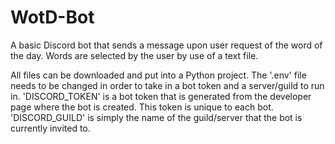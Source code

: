 # WotD-Bot
A basic Discord bot that sends a message upon user request of the word of the day. Words are selected by the user by use of a text file.

All files can be downloaded and put into a Python project. The '.env' file needs to be changed in order to take in a bot token and a server/guild to run in. 'DISCORD_TOKEN' is a bot token that is generated from the developer page where the bot is created. This token is unique to each bot. 'DISCORD_GUILD' is simply the name of the guild/server that the bot is currently invited to. 

